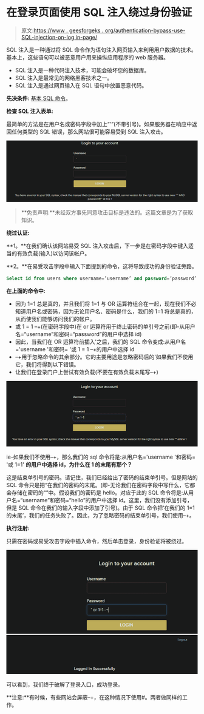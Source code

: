 # 在登录页面使用 SQL 注入绕过身份验证

> 原文:[https://www . geesforgeks . org/authentication-bypass-use-SQL-injection-on-log in-page/](https://www.geeksforgeeks.org/authentication-bypass-using-sql-injection-on-login-page/)

SQL 注入是一种通过将 SQL 命令作为语句注入网页输入来利用用户数据的技术。基本上，这些语句可以被恶意用户用来操纵应用程序的 web 服务器。

*   SQL 注入是一种代码注入技术，可能会破坏您的数据库。
*   SQL 注入是最常见的网络黑客技术之一。
*   SQL 注入是通过网页输入在 SQL 语句中放置恶意代码。

**先决条件:** [基本 SQL 命令](https://www.geeksforgeeks.org/sql-tutorial/)。

**检查 SQL 注入表单:**

最简单的方法是在用户名或密码字段中加上“'”(不带引号)。如果服务器在响应中返回任何类型的 SQL 错误，那么网站很可能容易受到 SQL 注入攻击。

![checking for SQL Injection](img/ce6d2a0eb8ef838bdcc2bc0560bf8ccf.png)

> **免责声明:**未经双方事先同意攻击目标是违法的。这篇文章是为了获取知识。

**绕过认证:**

**1。**在我们确认该网站易受 SQL 注入攻击后，下一步是在密码字段中键入适当的有效负载(输入)以访问该帐户。

**2。**在易受攻击字段中输入下面提到的命令，这将导致成功的身份验证旁路。

```sql
Select id from users where username=’username’ and password=’password’ or 1=1--+

```

**在上面的命令中:**

*   因为 1=1 总是真的，并且我们将 1=1 与 OR 运算符组合在一起，现在我们不必知道用户名或密码，因为无论用户名、密码是什么，我们的 1=1 将总是真的，从而使我们能够访问我们的帐户。
*   或 1 = 1 –+(在密码字段中)在 or 运算符用于终止密码的单引号之前(即-从用户名=“username”和密码=“password”的用户中选择 id)
*   因此，当我们在 OR 运算符前插入'之后，我们的 SQL 命令变成:从用户名='username '和密码= '或 1 = 1 –+的用户中选择 id
*   –+用于忽略命令的其余部分。它的主要用途是忽略密码后的'如果我们不使用它，我们将得到以下错误。
*   让我们在登录门户上尝试有效负载(不要在有效负载末尾写–+)

![](img/269dcce22987a6f69d7869010dcff832.png)

ie-如果我们不使用–+，那么我们的 sql 命令将是:从用户名='username '和密码= '或 1=1'
**的用户中选择 id，为什么在 1 的末尾有那个？**

这是结束单引号的密码。请记住，我们已经给出了密码的结束单引号。但是网站的 SQL 命令只是把“在我们的密码的末尾。(即-无论我们在密码字段中写什么，它都会存储在密码的“”中。假设我们的密码是 hello。对应于此的 SQL 命令将是:从用户名=“username”和密码=“hello”的用户中选择 id。这里，我们没有添加引号，但是 SQL 命令在我们的输入字段中添加了引号)。由于 SQL 命令把‘在我们的 1=1 的末尾’，我们的任务失败了。因此，为了忽略密码的结束单引号，我们使用–+。

**执行注射:**

只需在密码或易受攻击字段中插入命令，然后单击登录，身份验证将被绕过。

![executing the SQL Injection attack](img/fc966c5f6fd483bcefd4e1f9fae75231.png) ![Authentication Bypassed](img/fa9993be0e7a6aafb45edfa9e0e60238.png)

可以看到，我们终于破解了登录入口，成功登录。

**注意:**有时候，有些网站会屏蔽–+，在这种情况下使用#。两者做同样的工作。